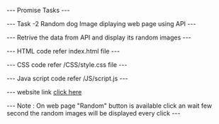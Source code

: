 --- Promise Tasks ---

--- Task -2 Random dog Image diplaying web page using API ---

--- Retrive the data from API and display its random images ---

--- HTML code refer index.html file ---

--- CSS code refer /CSS/style.css file ---

--- Java script code refer /JS/script.js ---

--- website link [click here](http://127.0.0.1:5500/index.html)

--- Note : On web page "Random" button is available click an wait few second the random images will be displayed every click ---
